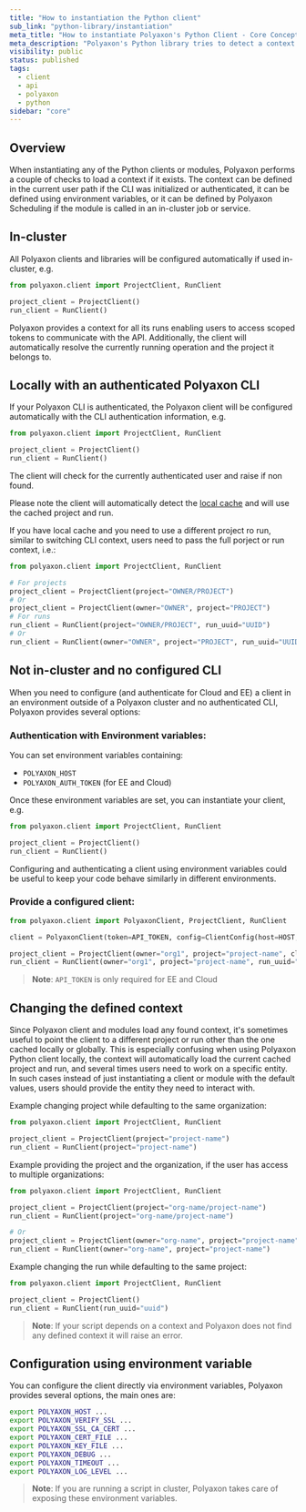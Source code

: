 ```yaml
---
title: "How to instantiation the Python client"
sub_link: "python-library/instantiation"
meta_title: "How to instantiate Polyaxon's Python Client - Core Concepts"
meta_description: "Polyaxon's Python library tries to detect a context automatically, users can also change this behavior by providing auth, organization, project, and run references."
visibility: public
status: published
tags:
  - client
  - api
  - polyaxon
  - python
sidebar: "core"
---
```


## Overview

When instantiating any of the Python clients or modules, Polyaxon performs a couple of checks to load a context if it exists. 
The context can be defined in the current user path if the CLI was initialized or authenticated, it can be defined using environment variables, 
or it can be defined by Polyaxon Scheduling if the module is called in an in-cluster job or service.

## In-cluster

All Polyaxon clients and libraries will be configured automatically if used in-cluster, e.g.

```python
from polyaxon.client import ProjectClient, RunClient

project_client = ProjectClient()
run_client = RunClient()
```

Polyaxon provides a context for all its runs enabling users to access scoped tokens to communicate with the API.
Additionally, the client will automatically resolve the currently running operation and the project it belongs to.

## Locally with an authenticated Polyaxon CLI

If your Polyaxon CLI is authenticated, the Polyaxon client will be configured
automatically with the CLI authentication information, e.g.

```python
from polyaxon.client import ProjectClient, RunClient

project_client = ProjectClient()
run_client = RunClient()
```

The client will check for the currently authenticated user and raise if non found.

Please note the client will automatically detect the [local cache](/docs/core/cli/cache/) and will use the cached project and run.

If you have local cache and you need to use a different project ro run, similar to switching CLI context, users need to pass the full porject or run context, i.e.:

```python
from polyaxon.client import ProjectClient, RunClient

# For projects
project_client = ProjectClient(project="OWNER/PROJECT")
# Or
project_client = ProjectClient(owner="OWNER", project="PROJECT")
# For runs
run_client = RunClient(project="OWNER/PROJECT", run_uuid="UUID")
# Or
run_client = RunClient(owner="OWNER", project="PROJECT", run_uuid="UUID")
```

## Not in-cluster and no configured CLI

When you need to configure (and authenticate for Cloud and EE) a client in an environment outside of a Polyaxon cluster and no authenticated CLI, Polyaxon provides several options:

### Authentication with Environment variables:

You can set environment variables containing:

 * `POLYAXON_HOST`
 * `POLYAXON_AUTH_TOKEN`  (for EE and Cloud)

Once these environment variables are set, you can instantiate your client, e.g.

```python
from polyaxon.client import ProjectClient, RunClient

project_client = ProjectClient()
run_client = RunClient()
```

Configuring and authenticating a client using environment variables could be useful to keep your code behave similarly in different environments.

### Provide a configured client:

```python
from polyaxon.client import PolyaxonClient, ProjectClient, RunClient

client = PolyaxonClient(token=API_TOKEN, config=ClientConfig(host=HOST, use_https=None, verify_ssl=None))

project_client = ProjectClient(owner="org1", project="project-name", client=client)
run_client = RunClient(owner="org1", project="project-name", run_uuid="uuid", client=client)
```

> **Note**: `API_TOKEN` is only required for EE and Cloud

## Changing the defined context

Since Polyaxon client and modules load any found context, it's sometimes useful to point the client to a different project or run other than the one cached locally or globally.
This is especially confusing when using Polyaxon Python client locally, the context will automatically load the current cached project and run, and several times users need to work on a specific entity.
In such cases instead of just instantiating a client or module with the default values, users should provide the entity they need to interact with.

Example changing project while defaulting to the same organization:

```python
from polyaxon.client import ProjectClient, RunClient

project_client = ProjectClient(project="project-name")
run_client = RunClient(project="project-name")
```

Example providing the project and the organization, if the user has access to multiple organizations:

```python
from polyaxon.client import ProjectClient, RunClient

project_client = ProjectClient(project="org-name/project-name")
run_client = RunClient(project="org-name/project-name")

# Or
project_client = ProjectClient(owner="org-name", project="project-name")
run_client = RunClient(owner="org-name", project="project-name")
```

Example changing the run while defaulting to the same project:

```python
from polyaxon.client import ProjectClient, RunClient

project_client = ProjectClient()
run_client = RunClient(run_uuid="uuid")
```

> **Note**: If your script depends on a context and Polyaxon does not find any defined context it will raise an error.

## Configuration using environment variable

You can configure the client directly via environment variables, Polyaxon provides several options, the main ones are:

```bash
export POLYAXON_HOST ...
export POLYAXON_VERIFY_SSL ...
export POLYAXON_SSL_CA_CERT ...
export POLYAXON_CERT_FILE ...
export POLYAXON_KEY_FILE ...
export POLYAXON_DEBUG ...
export POLYAXON_TIMEOUT ...
export POLYAXON_LOG_LEVEL ...
```

> **Note**: If you are running a script in cluster, Polyaxon takes care of exposing these environment variables.
